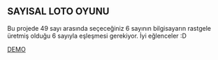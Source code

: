 ## SAYISAL LOTO OYUNU

Bu projede 49 sayı arasında seçeceğiniz 6 sayının bilgisayarın rastgele üretmiş olduğu 6 sayıyla eşleşmesi gerekiyor.
İyi eğlenceler :D

[DEMO](https://sayisal-loto-oyunu.vercel.app/)
